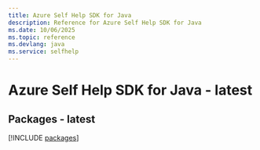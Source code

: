 ```yaml
---
title: Azure Self Help SDK for Java
description: Reference for Azure Self Help SDK for Java
ms.date: 10/06/2025
ms.topic: reference
ms.devlang: java
ms.service: selfhelp
---
```

# Azure Self Help SDK for Java - latest
## Packages - latest
[!INCLUDE [packages](self-help-index.md)]